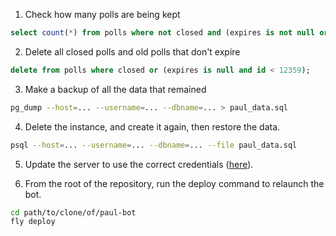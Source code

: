 1. Check how many polls are being kept

```sql
select count(*) from polls where not closed and (expires is not null or id > 12359);
```

2. Delete all closed polls and old polls that don't expire
```sql
delete from polls where closed or (expires is null and id < 12359);
```

3. Make a backup of all the data that remained
```sh
pg_dump --host=... --username=... --dbname=... > paul_data.sql
```

4. Delete the instance, and create it again, then restore the data.
```sh
psql --host=... --username=... --dbname=... --file paul_data.sql
```

5. Update the server to use the correct credentials ([here](https://fly.io/apps/paul/secrets)).

6. From the root of the repository, run the deploy command to relaunch the bot.
```sh
cd path/to/clone/of/paul-bot
fly deploy
```